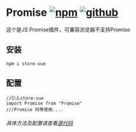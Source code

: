 # Promise [![npm](https://img.shields.io/badge/npm-Install-zys8119.svg?colorB=cb3837&style=flat-square)](https://www.npmjs.com/package/promise-z)  [![github](https://img.shields.io/badge/github-<Code>-zys8119.svg?colorB=000000&style=flat-square)](https://github.com/zys8119/Promise)
这个是JS Promise插件，可兼容浏览器不支持Promise

## 安装

```angular2html
npm i store-vue
```
## 配置

```angular2html
//引入store-vue
import Promise from "Promise"
///Promise 同等使用....
```

###### 具体方法及配置请查看[源代码](https://github.com/zys8119/Promise/blob/master/index.js)